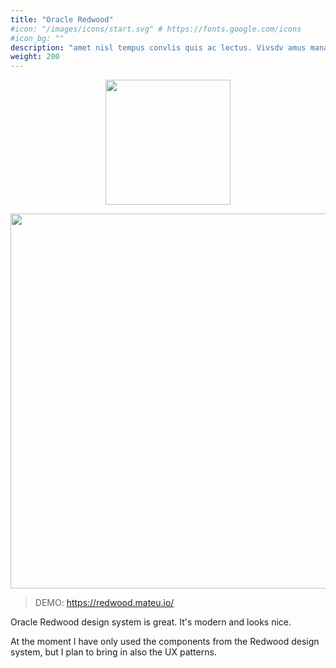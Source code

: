 ```yaml
---
title: "Oracle Redwood"
#icon: "/images/icons/start.svg" # https://fonts.google.com/icons
#icon_bg: ""
description: "amet nisl tempus convlis quis ac lectus. Vivsdv amus mana justo, lacinia eget"
weight: 200
---
```


<p align="center"><img src="../../../images/oracle_redwood_1.webp?raw=true" width="200"/></p> 

<p align="center"><img src="../../../images/basic-form-redwood.png?raw=true" width="600"/></p >

> DEMO: https://redwood.mateu.io/

Oracle Redwood design system is great. It's modern and looks nice.

At the moment I have only used the components from the Redwood design system, but I plan to bring in also the UX patterns. 
